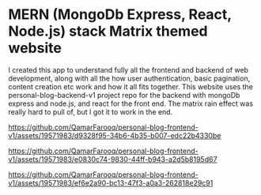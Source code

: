 
# MERN (MongoDb Express, React, Node.js) stack Matrix themed website

I created this app to understand fully all the frontend and backend of web development, along with all the 
how user authentication, basic pagination, content creation etc work and how it all fits together. This website uses the 
personal-blog-backend-v1 project repo for the backend with mongoDb express and node.js, and react for the front end.
The matrix rain effect was really hard to pull of, but I got it to work in the end. 


https://github.com/QamarFarooq/personal-blog-frontend-v1/assets/19571983/d9328f95-34b6-4b35-b007-edc22b4330be

https://github.com/QamarFarooq/personal-blog-frontend-v1/assets/19571983/e0830c74-9830-44ff-b943-a2d5b8195d67

https://github.com/QamarFarooq/personal-blog-frontend-v1/assets/19571983/ef6e2a90-bc13-47f3-a0a3-262818e29c91



